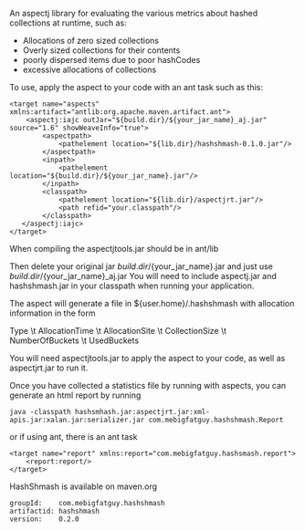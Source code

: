 An aspectj library for evaluating the various metrics about hashed collections at runtime, such as:
 * Allocations of zero sized collections
 * Overly sized collections for their contents
 * poorly dispersed items due to poor hashCodes
 * excessive allocations of collections
 
 
 To use, apply the aspect to your code with an ant task such as this:
 

    <target name="aspects" xmlns:artifact="antlib:org.apache.maven.artifact.ant">  
        <aspectj:iajc outJar="${build.dir}/${your_jar_name}_aj.jar" source="1.6" showWeaveInfo="true">  
            <aspectpath>  
                <pathelement location="${lib.dir}/hashshmash-0.1.0.jar"/>  
            </aspectpath>  
            <inpath>  
                <pathelement location="${build.dir}/${your_jar_name}.jar"/>  
            </inpath>  
            <classpath>  
                <pathelement location="${lib.dir}/aspectjrt.jar"/>  
                <path refid="your.classpath"/>  
            </classpath>  
       </aspectj:iajc>  
    </target>
    
    
When compiling the aspectjtools.jar should be in ant/lib

Then delete your original jar ${build.dir}/${your_jar_name}.jar and just use ${build.dir}/${your_jar_name}_aj.jar
You will need to include aspectj.jar and hashshmash.jar in your classpath when running your application.

The aspect will generate a file in ${user.home}/.hashshmash with allocation information in the form

Type \t AllocationTime \t AllocationSite \t CollectionSize \t NumberOfBuckets \t UsedBuckets

You will need aspectjtools.jar to apply the aspect to your code, as well as aspectjrt.jar to run it.


Once you have collected a statistics file by running with aspects, you can generate an html report by running

    java -classpath hashsmhash.jar:aspectjrt.jar:xml-apis.jar:xalan.jar:serializer.jar com.mebigfatguy.hashshmash.Report
    
or if using ant, there is an ant task

    <target name="report" xmlns:report="com.mebigfatguy.hashsmash.report">
        <report:report/>
    </target>
    
    
HashShmash is available on maven.org

    groupId:    com.mebigfatguy.hashshmash
    artifactid: hashshmash
    version:    0.2.0
    
    
    



 
